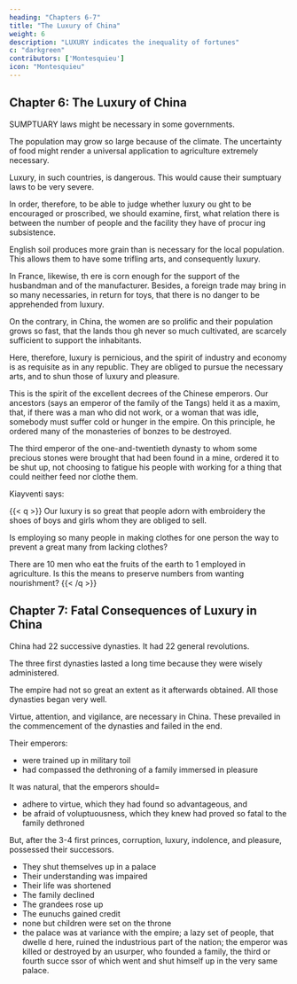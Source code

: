 ```yaml
---
heading: "Chapters 6-7"
title: "The Luxury of China"
weight: 6
description: "LUXURY indicates the inequality of fortunes"
c: "darkgreen"
contributors: ['Montesquieu']
icon: "Montesquieu"
---
```





## Chapter 6: The Luxury of China

SUMPTUARY laws might be necessary in some governments. 

The population may grow so large because of the climate. The uncertainty of food might render a universal application to agriculture extremely necessary. 

Luxury, in such countries, is dangerous. This would cause their sumptuary laws to be very severe. 

In order, therefore, to be able to judge whether luxury ou ght to be encouraged or proscribed, we should examine, first, what relation there is between the number of people and the facility they have of procur ing subsistence. 

English soil produces more grain than is necessary for the local population.<!--  maintenance of such as cultivate the land, and of those who are em ployed in the woollen manufactures.  --> This allows them to have some trifling arts, and consequently luxury. 

In France, likewise, th ere is corn enough for the support of the husbandman and of the manufacturer. Besides, a foreign trade may bring in so many necessaries, in return for toys, that there is no danger to be apprehended from luxury.

On the contrary, in China, the women are so prolific and their population grows so fast, that the lands thou gh never so much cultivated, are scarcely sufficient to support the inhabitants. 

Here, therefore, luxury is pernicious, and the spirit of industry and economy is as requisite as in any republic. They are obliged to pursue the necessary arts, and to shun those of luxury and pleasure.

This is the spirit of the excellent decrees of the Chinese emperors. Our ancestors (says an emperor of the  family of the Tangs) held it as a maxim, that, if there was a man who did not work, or  a woman that was idle, somebody must suffer cold or hunger in the empire. On this principle, he ordered many of the monasteries of bonzes to be destroyed.

The third emperor of the one-and-twentieth dynasty to whom some precious stones were brought that had been found in a mine, ordered it to be shut up, not choosing to fatigue his people with working for a thing that could neither feed nor clothe them.

Kiayventi says:

{{< q >}}
Our luxury is so great that people adorn with embroidery the shoes of boys and girls whom they are obliged to sell. 

Is employing so many people in making clothes for one person the way to prevent a great many from lacking clothes? 

There are 10 men who eat the fruits of the earth to 1 employed in agriculture. Is this the means to preserve numbers from wanting nourishment?
{{< /q >}}



## Chapter 7: Fatal Consequences of Luxury in China

China had 22 successive dynasties. It had 22 general revolutions. 

The three first dynasties lasted a long time because they were wisely administered. 

The empire had not so great an extent as it afterwards obtained. All those dynasties began very well. 

Virtue, attention, and vigilance, are necessary in China. These prevailed in the commencement of the dynasties and failed in the end.

Their emperors:
- were trained up in military toil
- had compassed the dethroning of a family immersed in pleasure

It was natural, that the emperors should= 
- adhere to virtue, which they had found so advantageous, and
- be afraid of voluptuousness, which they knew had proved so fatal to the family dethroned

But, after the 3-4 first princes, corruption, luxury, indolence, and pleasure, possessed their successors.
- They shut themselves up in a palace
- Their understanding was impaired
- Their life was shortened
- The family declined
- The grandees rose up
- The eunuchs gained credit
- none but children were set on the throne
- the palace was at variance with the empire; a lazy set of people, that dwelle d here, ruined the industrious part of the nation; the emperor was killed  or destroyed by an usurper, who founded a family, the third or fourth succe ssor of which went and shut himself up in the very same palace.

